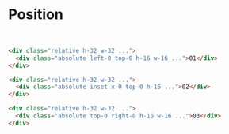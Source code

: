 # Position
<br>

<!--<img src="assets/position1.jpeg" class="w-2/3 mx-auto mb-10">-->

```html
<div class="relative h-32 w-32 ...">
  <div class="absolute left-0 top-0 h-16 w-16 ...">01</div>
</div>
```

```html
<div class="relative h-32 w-32 ...">
  <div class="absolute inset-x-0 top-0 h-16 ...">02</div>
</div>
```

```html
<div class="relative h-32 w-32 ...">
  <div class="absolute top-0 right-0 h-16 w-16 ...">03</div>
</div>
```

